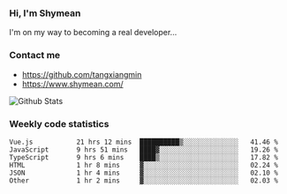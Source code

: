 ### Hi, I'm Shymean

I'm on my way to becoming a real developer...

### Contact me

- <https://github.com/tangxiangmin>
- <https://www.shymean.com/>

![Github Stats](https://github-readme-stats.vercel.app/api?username=tangxiangmin&show_icons=true&theme=dark)


###  Weekly code statistics

<!--START_SECTION:waka-->

```text
Vue.js           21 hrs 12 mins  ██████████▒░░░░░░░░░░░░░░   41.46 %
JavaScript       9 hrs 51 mins   ████▓░░░░░░░░░░░░░░░░░░░░   19.26 %
TypeScript       9 hrs 6 mins    ████▒░░░░░░░░░░░░░░░░░░░░   17.82 %
HTML             1 hr 8 mins     ▓░░░░░░░░░░░░░░░░░░░░░░░░   02.24 %
JSON             1 hr 4 mins     ▓░░░░░░░░░░░░░░░░░░░░░░░░   02.10 %
Other            1 hr 2 mins     ▓░░░░░░░░░░░░░░░░░░░░░░░░   02.03 %
```

<!--END_SECTION:waka-->